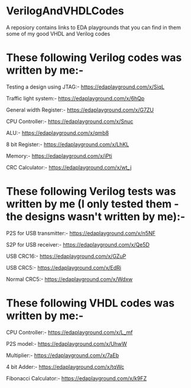 # VerilogAndVHDLCodes
A reposiory contains links to EDA playgrounds that you can find in them some of my good VHDL and Verilog codes


# These following Verilog codes was written by me:-

Testing a design using JTAG:-
https://edaplayground.com/x/SiqL

Traffic light system:-
https://edaplayground.com/x/6hQp

General width Register:-
https://edaplayground.com/x/G7ZU

CPU Controller:-
https://edaplayground.com/x/Snuc

ALU:-
https://edaplayground.com/x/qmb8

8 bit Register:-
https://edaplayground.com/x/LhKL

Memory:-
https://edaplayground.com/x/iPti

CRC Calculator:- 
https://edaplayground.com/x/wt_j


# These following Verilog tests was written by me (I only tested them - the designs wasn't written by me):-

P2S for USB transmitter:-
https://edaplayground.com/x/n5NF

S2P for USB receiver:-
https://edaplayground.com/x/Qe5D

USB CRC16:-
https://edaplayground.com/x/GZuP

USB CRC5:-
https://edaplayground.com/x/EdRi

Normal CRC5:-
https://edaplayground.com/x/Wdxw

# These following VHDL codes was written by me:-

CPU Controller:-
https://edaplayground.com/x/L_mf

P2S model:-
https://edaplayground.com/x/UhwW

Multiplier:-
https://edaplayground.com/x/7aEb

4 bit Adder:-
https://edaplayground.com/x/tqWc

Fibonacci Calculator:-
https://edaplayground.com/x/k9FZ



